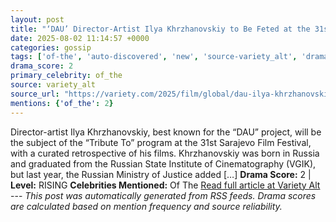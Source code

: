 ```yaml
---
layout: post
title: "‘DAU’ Director-Artist Ilya Khrzhanovskiy to Be Feted at the 31st Sarajevo Film Festival"
date: 2025-08-02 11:14:57 +0000
categories: gossip
tags: ['of-the', 'auto-discovered', 'new', 'source-variety_alt', 'drama-rising']
drama_score: 2
primary_celebrity: of_the
source: variety_alt
source_url: "https://variety.com/2025/film/global/dau-ilya-khrzhanovskiy-sarajevo-1236476967/"
mentions: {'of_the': 2}
---
```


Director-artist Ilya Khrzhanovskiy, best known for the “DAU” project, will be the subject of the “Tribute To” program at the 31st Sarajevo Film Festival, with a curated retrospective of his films. Khrzhanovskiy was born in Russia and graduated from the Russian State Institute of Cinematography (VGIK), but last year, the Russian Ministry of Justice added […] **Drama Score:** 2 | **Level:** RISING **Celebrities Mentioned:** Of The [Read full article at Variety Alt](https://variety.com/2025/film/global/dau-ilya-khrzhanovskiy-sarajevo-1236476967/) --- *This post was automatically generated from RSS feeds. Drama scores are calculated based on mention frequency and source reliability.*